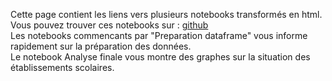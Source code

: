 Cette page contient les liens vers plusieurs notebooks transformés en html.<br>
Vous pouvez trouver ces notebooks sur : <a href="https://github.com/barrmath/data_educ" >github</a><br>
Les notebooks commencants par "Preparation dataframe" vous informe rapidement sur la préparation des données.<br>
Le notebook Analyse finale vous montre des graphes sur la situation des établissements scolaires.<br>

